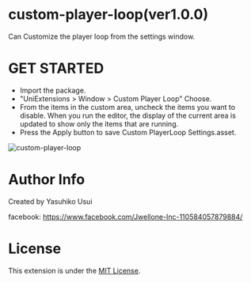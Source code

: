 # custom-player-loop(ver1.0.0)
Can Customize the player loop from the settings window.

# GET STARTED
- Import the package.
- "UniExtensions > Window > Custom Player Loop" Choose.
- From the items in the custom area, uncheck the items you want to disable. 
  When you run the editor, the display of the current area is updated to show only the items that are running.
- Press the Apply button to save Custom PlayerLoop Settings.asset.

![custom-player-loop](https://user-images.githubusercontent.com/85072161/127729662-977cf7e3-d3e4-4a62-aa2a-cd21bf75e64e.gif)

# Author Info
Created by Yasuhiko Usui

facebook: https://www.facebook.com/Jwellone-Inc-110584057879884/

# License
This extension is under the [MIT License](https://github.com/jwellone/custom-player-loop/blob/main/LICENSE).

